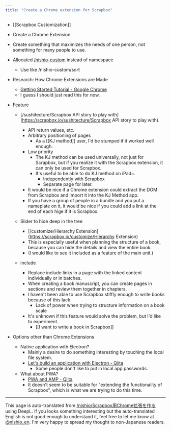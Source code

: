 ```yaml
---
title: "Create a Chrome extension for Scrapbox"
---
```


- [[Scrapbox Customization]]

- Create a Chrome Extension
- Create something that maximizes the needs of one person, not something for many people to use.
- Allocated [/nishio-custom](https://scrapbox.io/nishio-custom) instead of namespace
    - Use like /nishio-custom/sort

- Research: How Chrome Extensions are Made
    - [Getting Started Tutorial - Google Chrome](https://developer.chrome.com/extensions/getstarted)
    - I guess I should just read this for now.

- Feature

    - [/sushitecture/Scrapbox API story to play with](https://scrapbox.io/sushitecture/Scrapbox API story to play with).
        - API return values, etc.
        - Arbitrary positioning of pages
            - As a [[KJ method]] user, I'd be stumped if it worked well enough.
        - Low priority
            - The KJ method can be used universally, not just for Scrapbox, but if you realize it with the Scrapbox extension, it can only be used for Scrapbox.
            - It's useful to be able to do KJ method on iPad~.
                - Independently with Scrapbox
                - Separate page for later.
        - It would be nice if a Chrome extension could extract the DOM from Scrapbox and import it into the KJ Method app.
        - If you have a group of people in a bundle and you put a nameplate on it, it would be nice if you could add a link at the end of each hige if it is Scrapbox.

    - Slider to hide deep in the tree
        - [/customize/Hierarchy Extension](https://scrapbox.io/customize/Hierarchy Extension)
        - This is especially useful when planning the structure of a book, because you can hide the details and view the entire book.
        - (I would like to see it included as a feature of the main unit.)

    - include
        - Replace include links in a page with the linked content individually or in batches.
        - When creating a book manuscript, you can create pages in sections and review them together in chapters.
        - I haven't been able to use Scrapbox stiffly enough to write books because of this lack.
            - Lack of power when trying to structure information on a book scale
        - It's unknown if this feature would solve the problem, but I'd like to experiment.
            - [[I want to write a book in Scrapbox]]

- Options other than Chrome Extensions
    - Native application with Electron?
        - Mainly a desire to do something interesting by touching the local file system.
        - [Let's build an application with Electron - Qiita](https://qiita.com/Quramy/items/a4be32769366cfe55778)
            - Some people don't like to put in local app passwords.
    - What about PWA?
        - [PWA and AMP - Qiita](https://qiita.com/edwardkenfox/items/4c0b9550ffa48c1f0445)
        - It doesn't seem to be suitable for "extending the functionality of Scrapbox", which is what we are trying to do this time.

---
This page is auto-translated from [/nishio/Scrapbox用Chrome拡張を作る](https://scrapbox.io/nishio/Scrapbox用Chrome拡張を作る) using DeepL. If you looks something interesting but the auto-translated English is not good enough to understand it, feel free to let me know at [@nishio_en](https://twitter.com/nishio_en). I'm very happy to spread my thought to non-Japanese readers.